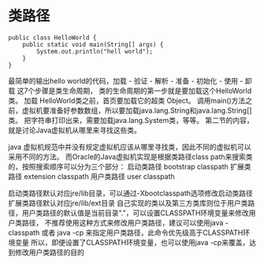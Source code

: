 # 类路径

```
public class HelloWorld {
    public static void main(String[] args) {
        System.out.println("hell world");
    }
}
```

最简单的输出hello world的代码，加载 - 验证 - 解析 - 准备 - 初始化 - 使用 - 卸载 这7个步骤是类生命周期，
类的生命周期的第一步就是要加载这个HelloWorld类。
加载 HelloWorld类之前，首页要加载它的超类 Object。
调用main()方法之前，虚拟机要准备好参数数组，所以要加载java.lang.String和java.lang.String[]类。
把字符串打印出来，需要加载java.lang.System类，等等。
第二节的内容，就是讨论Java虚拟机从哪里来寻找这些类。


java 虚拟机规范中并没有规定虚拟机应该从哪里寻找类，因此不同的虚拟机可以采用不同的方法。
而Oracle的Java虚拟机实现是根据类路径class path来搜索类的，按照搜索顺序可以分为三个部分：
启动类路径 bootstrap classpath
扩展类路径 extension classpath
用户类路径 user classpath

启动类路径默认对应jre/lib目录，可以通过-Xbootclasspath选项修改启动类路径
扩展类路径默认对应jre/lib/ext目录
自己实现的类以及第三方类库则位于用户类路径，用户类路径的默认值是当前目录"."，可以设置CLASSPATH环境变量来修改用户类路径，
不推荐使用这种方式来修改用户类路径，建议可以使用java -classpath 或者 java -cp 来指定用户类路径，此命令优先级高于CLASSPATH环境变量
所以，即便设置了CLASSPATH环境变量，也可以使用java -cp来覆盖，达到修改用户类路径的目的
